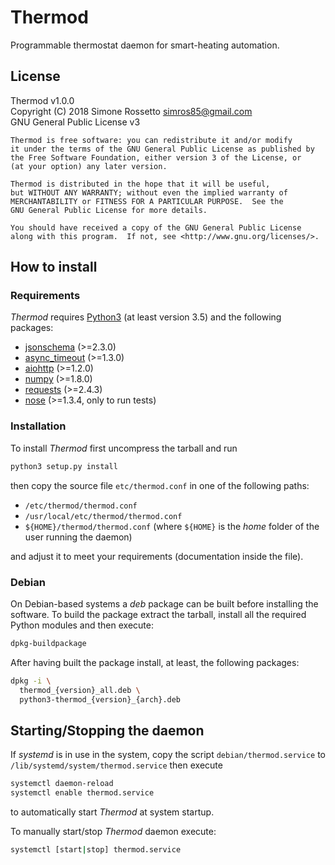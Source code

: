 # Thermod
Programmable thermostat daemon for smart-heating automation.

## License
Thermod v1.0.0 \
Copyright (C) 2018 Simone Rossetto <simros85@gmail.com> \
GNU General Public License v3

    Thermod is free software: you can redistribute it and/or modify
    it under the terms of the GNU General Public License as published by
    the Free Software Foundation, either version 3 of the License, or
    (at your option) any later version.

    Thermod is distributed in the hope that it will be useful,
    but WITHOUT ANY WARRANTY; without even the implied warranty of
    MERCHANTABILITY or FITNESS FOR A PARTICULAR PURPOSE.  See the
    GNU General Public License for more details.

    You should have received a copy of the GNU General Public License
    along with this program.  If not, see <http://www.gnu.org/licenses/>.


## How to install

### Requirements
*Thermod* requires [Python3](https://www.python.org/) (at least version 3.5)
and the following packages:

 - [jsonschema](https://pypi.python.org/pypi/jsonschema) (>=2.3.0)
 - [async_timeout](https://github.com/aio-libs/async-timeout) (>=1.3.0)
 - [aiohttp](https://aiohttp.readthedocs.io/) (>=1.2.0)
 - [numpy](http://www.numpy.org/) (>=1.8.0)
 - [requests](http://docs.python-requests.org/) (>=2.4.3)
 - [nose](http://nose.readthedocs.io/) (>=1.3.4, only to run tests)


### Installation
To install *Thermod* first uncompress the tarball and run

```bash
python3 setup.py install
```

then copy the source file `etc/thermod.conf` in one of the following paths:

 - `/etc/thermod/thermod.conf`
 - `/usr/local/etc/thermod/thermod.conf`
 - `${HOME}/thermod/thermod.conf` (where `${HOME}` is the *home* folder of
   the user running the daemon)

and adjust it to meet your requirements (documentation inside the file).


### Debian
On Debian-based systems a *deb* package can be built before installing the
software. To build the package extract the tarball, install all the required
Python modules and then execute:

```bash
dpkg-buildpackage
```

After having built the package install, at least, the following packages:

```bash
dpkg -i \
  thermod_{version}_all.deb \
  python3-thermod_{version}_{arch}.deb
```


## Starting/Stopping the daemon
If *systemd* is in use in the system, copy the script `debian/thermod.service`
to `/lib/systemd/system/thermod.service` then execute

```bash
systemctl daemon-reload
systemctl enable thermod.service
```

to automatically start *Thermod* at system startup.

To manually start/stop *Thermod* daemon execute:

```bash
systemctl [start|stop] thermod.service
```
